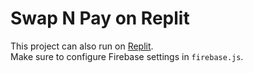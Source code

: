 # Swap N Pay on Replit

This project can also run on [Replit](https://replit.com).  
Make sure to configure Firebase settings in `firebase.js`.
